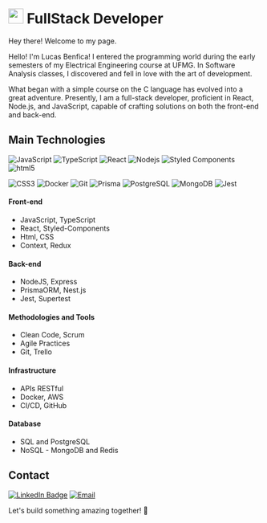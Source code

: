 <h1><img src="https://emojis.slackmojis.com/emojis/images/1531849430/4246/blob-sunglasses.gif?1531849430" width="30"/> FullStack Developer</h1>

Hey there! Welcome to my page.

Hello! I'm Lucas Benfica! I entered the programming world during the early semesters of my Electrical Engineering course at UFMG. In Software Analysis classes, I discovered and fell in love with the art of development.

What began with a simple course on the C language has evolved into a great adventure. Presently, I am a full-stack developer, proficient in React, Node.js, and JavaScript, capable of crafting solutions on both the front-end and back-end.

## Main Technologies

<p>
  <img alt="JavaScript" src="https://img.shields.io/badge/javascript-%23323330.svg?style=flat&logo=javascript&logoColor=%23F7DF1E" />
  <img alt="TypeScript" src="https://img.shields.io/badge/-TypeScript-007ACC?style=flat-square&logo=typescript&logoColor=white" />
  <img alt="React" src="https://img.shields.io/badge/-React-45b8d8?style=flat-square&logo=react&logoColor=white" />
  <img alt="Nodejs" src="https://img.shields.io/badge/-Nodejs-43853d?style=flat-square&logo=Node.js&logoColor=white" /> 
  <img alt="Styled Components" src="https://img.shields.io/badge/-Styled_Components-db7092?style=flat-square&logo=styled-components&logoColor=white" />
  <img alt="html5" src="https://img.shields.io/badge/-HTML5-E34F26?style=flat-square&logo=html5&logoColor=white" />
</p>

<p>
  <img alt="CSS3" src="https://img.shields.io/badge/css3-%231572B6.svg?style=flat&logo=css3&logoColor=white" />
  <img alt="Docker" src="https://img.shields.io/badge/-Docker-46a2f1?style=flat-square&logo=docker&logoColor=white" />
  <img alt="Git" src="https://img.shields.io/badge/-Git-F05032?style=flat-square&logo=git&logoColor=white" />
  <img alt="Prisma" src="https://img.shields.io/badge/Prisma-3982CE?style=flat&logo=Prisma&logoColor=white" />
  <img alt="PostgreSQL" src="https://img.shields.io/badge/postgres-%23316192.svg?style=flat&logo=postgresql&logoColor=white" />
  <img alt="MongoDB" src="https://img.shields.io/badge/-MongoDB-13aa52?style=flat-square&logo=mongodb&logoColor=white" />
  <img alt="Jest" src="https://img.shields.io/badge/Jest-%23C21325.svg?style=flat&logo=jest&logoColor=white" />
</p>

#### Front-end

- JavaScript, TypeScript
- React, Styled-Components
- Html, CSS
- Context, Redux

#### Back-end

- NodeJS, Express
- PrismaORM, Nest.js
- Jest, Supertest

#### Methodologies and Tools

- Clean Code, Scrum
- Agile Practices
- Git, Trello

#### Infrastructure

- APIs RESTful
- Docker, AWS
- CI/CD, GitHub

#### Database

- SQL and PostgreSQL
- NoSQL - MongoDB and Redis

## Contact

[![LinkedIn Badge](https://img.shields.io/badge/-LinkedIn-blue?style=flat&logo=Linkedin&logoColor=white&link=https://www.linkedin.com/in/lucas-benfica/)](https://www.linkedin.com/in/lucas-benfica/)
[![Email](https://img.shields.io/badge/Email-%23D14836.svg?logo=gmail&logoColor=white)](mailto:lucassoaresbenfica@gmail.com)

Let's build something amazing together! 🚀
